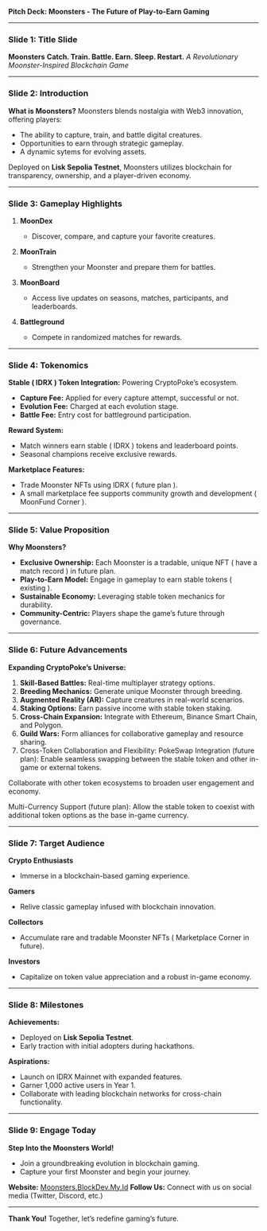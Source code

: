 **Pitch Deck: Moonsters - The Future of Play-to-Earn Gaming**

---

### Slide 1: **Title Slide**

**Moonsters**
**Catch. Train. Battle. Earn. Sleep. Restart.**
*A Revolutionary Moonster-Inspired Blockchain Game*

---

### Slide 2: **Introduction**

**What is Moonsters?**
Moonsters blends nostalgia with Web3 innovation, offering players:

* The ability to capture, train, and battle digital creatures.
* Opportunities to earn through strategic gameplay.
* A dynamic sytems for evolving assets.

Deployed on **Lisk Sepolia Testnet**, Moonsters utilizes blockchain for transparency, ownership, and a player-driven economy.

---

### Slide 3: **Gameplay Highlights**

1. **MoonDex**

   * Discover, compare, and capture your favorite creatures.
2. **MoonTrain**

   * Strengthen your Moonster and prepare them for battles.
3. **MoonBoard**

   * Access live updates on seasons, matches, participants, and leaderboards.
4. **Battleground**

   * Compete in randomized matches for rewards.

---

### Slide 4: **Tokenomics**

**Stable ( IDRX ) Token Integration:** Powering CryptoPoke’s ecosystem.

* **Capture Fee:** Applied for every capture attempt, successful or not.
* **Evolution Fee:** Charged at each evolution stage.
* **Battle Fee:** Entry cost for battleground participation.

**Reward System:**

* Match winners earn stable ( IDRX ) tokens and leaderboard points.
* Seasonal champions receive exclusive rewards.

**Marketplace Features:**

* Trade Moonster NFTs using IDRX ( future plan ).
* A small marketplace fee supports community growth and development ( MoonFund Corner ).

---

### Slide 5: **Value Proposition**

**Why Moonsters?**

* **Exclusive Ownership:** Each Moonster is a tradable, unique NFT ( have a match record ) in future plan.
* **Play-to-Earn Model:** Engage in gameplay to earn stable tokens ( existing ).
* **Sustainable Economy:** Leveraging stable token mechanics for durability.
* **Community-Centric:** Players shape the game’s future through governance.

---

### Slide 6: **Future Advancements**

**Expanding CryptoPoke’s Universe:**

1. **Skill-Based Battles:** Real-time multiplayer strategy options.
2. **Breeding Mechanics:** Generate unique Moonster through breeding.
3. **Augmented Reality (AR):** Capture creatures in real-world scenarios.
4. **Staking Options:** Earn passive income with stable token staking.
5. **Cross-Chain Expansion:** Integrate with Ethereum, Binance Smart Chain, and Polygon.
6. **Guild Wars:** Form alliances for collaborative gameplay and resource sharing.
7. Cross-Token Collaboration and Flexibility:
PokeSwap Integration (future plan): Enable seamless swapping between the stable token and other in-game or external tokens. 

Collaborate with other token ecosystems to broaden user engagement and economy.

Multi-Currency Support (future plan): Allow the stable token to coexist with additional token options as the base in-game currency.

---

### Slide 7: **Target Audience**

**Crypto Enthusiasts**

* Immerse in a blockchain-based gaming experience.

**Gamers**

* Relive classic gameplay infused with blockchain innovation.

**Collectors**

* Accumulate rare and tradable Moonster NFTs ( Marketplace Corner in future).

**Investors**

* Capitalize on token value appreciation and a robust in-game economy.

---

### Slide 8: **Milestones**

**Achievements:**

* Deployed on **Lisk Sepolia Testnet**.
* Early traction with initial adopters during hackathons.

**Aspirations:**

* Launch on IDRX Mainnet with expanded features.
* Garner 1,000 active users in Year 1.
* Collaborate with leading blockchain networks for cross-chain functionality.

---

### Slide 9: **Engage Today**

**Step Into the Moonsters World!**

* Join a groundbreaking evolution in blockchain gaming.
* Capture your first Moonster and begin your journey.

**Website:** [Moonsters.BlockDev.My.Id](#)
**Follow Us:** Connect with us on social media (Twitter, Discord, etc.)

---

**Thank You!**
Together, let’s redefine gaming’s future.
